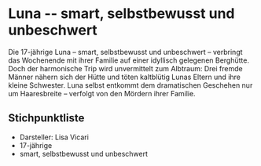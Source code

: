 # Luna -- smart, selbstbewusst und unbeschwert

Die 17-jährige Luna – smart, selbstbewusst und unbeschwert – verbringt das Wochenende mit ihrer Familie auf einer idyllisch gelegenen Berghütte. Doch der harmonische Trip wird unvermittelt zum Albtraum: Drei fremde Männer nähern sich der Hütte und töten kaltblütig Lunas Eltern und ihre kleine Schwester. Luna selbst entkommt dem dramatischen Geschehen nur um Haaresbreite – verfolgt von den Mördern ihrer Familie.

## Stichpunktliste
* Darsteller: Lisa Vicari
* 17-jährige 
* smart, selbstbewusst und unbeschwert 
